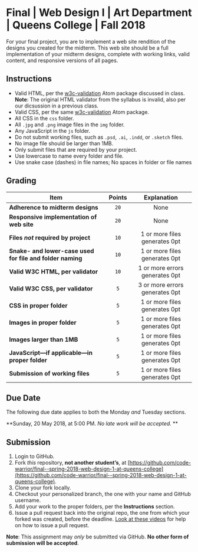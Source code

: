 # Final | Web Design I | Art Department | Queens College | Fall 2018
For your final project, you are to implement a web site rendition of the designs you created for the midterm. This web site should be a full implementation of your midterm designs, complete with working links, valid content, and responsive versions of all pages.

## Instructions
* Valid HTML, per the [w3c-validation](https://atom.io/packages/w3c-validation) Atom package discussed in class. **Note**: The original HTML validator from the syllabus is invalid, also per our dicsussion in a previous class.
* Valid CSS, per the same [w3c-validation](https://atom.io/packages/w3c-validation) Atom package.
* All CSS in the `css` folder.
* All `.jpg` and `.png` image files in the `img` folder.
* Any JavaScript in the `js` folder.
* Do not submit working files, such as `.psd`, `.ai`, `.indd`, or `.sketch` files.
* No image file should be larger than 1MB.
* Only submit files that are required by your project.
* Use lowercase to name every folder and file.
* Use snake case (dashes) in file names; No spaces in folder or file names

## Grading
| Item                                                      | Points |  Explanation                   |
|-----------------------------------------------------------|:------:|:------------------------------:|
| **Adherence to midterm designs**                          | `20`   | None                           |
| **Responsive implementation of web site**                 | `20`   | None                           |
| **Files *not* required by project**                       | `10`   | 1 or more files generates 0pt  |
| **Snake- and lower-case used for file and folder naming** | `10`   | 1 or more files generates 0pt  |
| **Valid W3C HTML, per validator**                         | `10`   | 1 or more errors generates 0pt |
| **Valid W3C CSS, per validator**                          | `5`    | 3 or more errors generates 0pt |
| **CSS in proper folder**                                  | `5`    | 1 or more files generates 0pt  |
| **Images in proper folder**                               | `5`    | 1 or more files generates 0pt  |
| **Images larger than 1MB**                                | `5`    | 1 or more files generates 0pt  |
| **JavaScript—if applicable—in proper folder**             | `5`    | 1 or more files generates 0pt  |
| **Submission of working files**                           | `5`    | 1 or more files generates 0pt  |

## Due Date
The following due date applies to both the Monday *and* Tuesday sections.

**Sunday, 20 May 2018, at 5:00 PM. *No late work will be accepted.* **

## Submission
1. Login to GitHub.
2. Fork *this* repository, **not another student’s**, at [https://github.com/code-warrior/final--spring-2018-web-design-1-at-queens-college](https://github.com/code-warrior/final--spring-2018-web-design-1-at-queens-college).
3. Clone your fork locally.
4. Checkout your personalized branch, the one with your name and GitHub username.
5. Add your work to the proper folders, per the **Instructions** section.
6. Issue a pull request back into the original repo, the one from which your forked was created, before the deadline. [Look at these videos](http://code-warrior.github.io/tutorials/git/github/) for help on how to issue a pull request.

**Note**: This assignment may *only* be submitted via GitHub. **No other form of submission will be accepted**.
